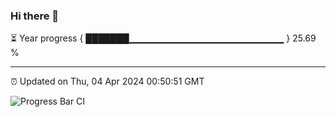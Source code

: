 ### Hi there 👋

⏳ Year progress { ███████▁▁▁▁▁▁▁▁▁▁▁▁▁▁▁▁▁▁▁▁▁▁▁ } 25.69 %

---

⏰ Updated on Thu, 04 Apr 2024 00:50:51 GMT

![Progress Bar CI](https://github.com/liununu/liununu/workflows/Progress%20Bar%20CI/badge.svg)
